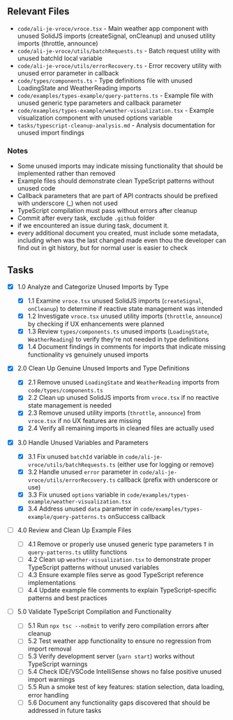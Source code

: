 ## Relevant Files

- `code/ali-je-vroce/vroce.tsx` - Main weather app component with unused SolidJS imports (createSignal, onCleanup) and unused utility imports (throttle, announce)
- `code/ali-je-vroce/utils/batchRequests.ts` - Batch request utility with unused batchId local variable
- `code/ali-je-vroce/utils/errorRecovery.ts` - Error recovery utility with unused error parameter in callback
- `code/types/components.ts` - Type definitions file with unused LoadingState and WeatherReading imports
- `code/examples/types-example/query-patterns.ts` - Example file with unused generic type parameters and callback parameter
- `code/examples/types-example/weather-visualization.tsx` - Example visualization component with unused options variable
- `tasks/typescript-cleanup-analysis.md` - Analysis documentation for unused import findings

### Notes

- Some unused imports may indicate missing functionality that should be implemented rather than removed
- Example files should demonstrate clean TypeScript patterns without unused code
- Callback parameters that are part of API contracts should be prefixed with underscore (\_) when not used
- TypeScript compilation must pass without errors after cleanup
- Commit after every task, exclude `.github` folder
- if we encountered an issue during task, document it.
- every additional document you created, must include some metadata, including when was the last changed made even thou the developer can find out in git history, but for normal user is easier to check

## Tasks

- [x] 1.0 Analyze and Categorize Unused Imports by Type

  - [x] 1.1 Examine `vroce.tsx` unused SolidJS imports (`createSignal`, `onCleanup`) to determine if reactive state management was intended
  - [x] 1.2 Investigate `vroce.tsx` unused utility imports (`throttle`, `announce`) by checking if UX enhancements were planned
  - [x] 1.3 Review `types/components.ts` unused imports (`LoadingState`, `WeatherReading`) to verify they're not needed in type definitions
  - [x] 1.4 Document findings in comments for imports that indicate missing functionality vs genuinely unused imports

- [x] 2.0 Clean Up Genuine Unused Imports and Type Definitions

  - [x] 2.1 Remove unused `LoadingState` and `WeatherReading` imports from `code/types/components.ts`
  - [x] 2.2 Clean up unused SolidJS imports from `vroce.tsx` if no reactive state management is needed
  - [x] 2.3 Remove unused utility imports (`throttle`, `announce`) from `vroce.tsx` if no UX features are missing
  - [x] 2.4 Verify all remaining imports in cleaned files are actually used

- [x] 3.0 Handle Unused Variables and Parameters

  - [x] 3.1 Fix unused `batchId` variable in `code/ali-je-vroce/utils/batchRequests.ts` (either use for logging or remove)
  - [x] 3.2 Handle unused `error` parameter in `code/ali-je-vroce/utils/errorRecovery.ts` callback (prefix with underscore or use)
  - [x] 3.3 Fix unused `options` variable in `code/examples/types-example/weather-visualization.tsx`
  - [x] 3.4 Address unused `data` parameter in `code/examples/types-example/query-patterns.ts` onSuccess callback

- [ ] 4.0 Review and Clean Up Example Files

  - [ ] 4.1 Remove or properly use unused generic type parameters `T` in `query-patterns.ts` utility functions
  - [ ] 4.2 Clean up `weather-visualization.tsx` to demonstrate proper TypeScript patterns without unused variables
  - [ ] 4.3 Ensure example files serve as good TypeScript reference implementations
  - [ ] 4.4 Update example file comments to explain TypeScript-specific patterns and best practices

- [ ] 5.0 Validate TypeScript Compilation and Functionality
  - [ ] 5.1 Run `npx tsc --noEmit` to verify zero compilation errors after cleanup
  - [ ] 5.2 Test weather app functionality to ensure no regression from import removal
  - [ ] 5.3 Verify development server (`yarn start`) works without TypeScript warnings
  - [ ] 5.4 Check IDE/VSCode IntelliSense shows no false positive unused import warnings
  - [ ] 5.5 Run a smoke test of key features: station selection, data loading, error handling
  - [ ] 5.6 Document any functionality gaps discovered that should be addressed in future tasks
